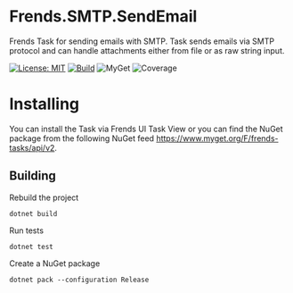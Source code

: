 # Frends.SMTP.SendEmail

Frends Task for sending emails with SMTP. Task sends emails via SMTP protocol and can handle attachments either from file or as raw string input.

[![License: MIT](https://img.shields.io/badge/License-MIT-green.svg)](https://opensource.org/licenses/MIT)
[![Build](https://github.com/FrendsPlatform/Frends.SMTP/actions/workflows/SendEmail_build_and_test_on_main.yml/badge.svg)](https://github.com/FrendsPlatform/Frends.SMTP/actions)
![MyGet](https://img.shields.io/myget/frends-tasks/v/Frends.SMTP.SendEmail)
![Coverage](https://app-github-custom-badges.azurewebsites.net/Badge?key=FrendsPlatform/Frends.SMTP/Frends.SMTP.SendEmail|main)

# Installing

You can install the Task via Frends UI Task View or you can find the NuGet package from the following NuGet feed https://www.myget.org/F/frends-tasks/api/v2.

## Building

Rebuild the project

`dotnet build`

Run tests

`dotnet test`

Create a NuGet package

`dotnet pack --configuration Release`
